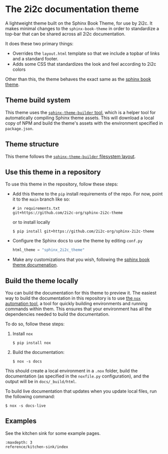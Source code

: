 # The 2i2c documentation theme

A lightweight theme built on the Sphinx Book Theme, for use by 2i2c.
It makes minimal changes to the `sphinx-book-theme` in order to standardize a top-bar that can be shared across all 2i2c documentation.

It does these two primary things:

- Overrides the `layout.html` template so that we include a topbar of links and a standard footer.
- Adds some CSS that standardizes the look and feel according to 2i2c colors

Other than this, the theme behaves the exact same as the [sphinx book theme](https://sphinx-book-theme.readthedocs.io).

## Theme build system

This theme uses the [`sphinx-theme-builder` tool](https://github.com/pradyunsg/sphinx-theme-builder), which is a helper tool for automatically compiling Sphinx theme assets.
This will download a local copy of NPM and build the theme's assets with the environment specified in `package.json`.

## Theme structure

This theme follows the [`sphinx-theme-builder` filesystem layout](https://sphinx-theme-builder.readthedocs.io/en/latest/reference/filesystem-layout/).

## Use this theme in a repository

To use this theme in the repository, follow these steps:

- Add this theme to the `pip` install requirements of the repo. For now, point it to the `main` branch like so:

  ```
  # in requirements.txt
  git+https://github.com/2i2c-org/sphinx-2i2c-theme
  ```
  
  or to install locally
  
  ```console
  $ pip install git+https://github.com/2i2c-org/sphinx-2i2c-theme
  ```
- Configure the Sphinx docs to use the theme by editing `conf.py`

  ```python
  html_theme = "sphinx_2i2c_theme"
  ```
  
- Make any customizations that you wish, following the [sphinx book theme documenation](https://sphinx-book-theme.readthedocs.io).

## Build the theme locally

You can build the documentation for this theme to preview it.
The easiest way to build the documentation in this repository is to use [the `nox` automation tool](https://nox.thea.codes/), a tool for quickly building environments and running commands within them.
This ensures that your environment has all the dependencies needed to build the documentation.

To do so, follow these steps:

1. Install `nox`

   ```console
   $ pip install nox
   ```
2. Build the documentation:

   ```console
   $ nox -s docs
   ```

This should create a local environment in a `.nox` folder, build the documentation (as specified in the `noxfile.py` configuration), and the output will be in `docs/_build/html`.

To build live documentation that updates when you update local files, run the following command:

```console
$ nox -s docs-live
```

## Examples

See the kitchen sink for some example pages.

```{toctree}
:maxdepth: 3
reference/kitchen-sink/index
```
